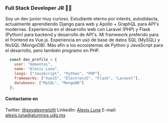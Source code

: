 ### Full Stack Developer JR 👨‍💻

Soy un dev junior muy curioso. Estudiante eterno por interés, autodidacta, actualmente aprendiendo Django para web y Apollo + GraphQL para API's modernas. Experiencia en el desarrollo web con Laravel (PHP) y Flask (Python) para backend y desarrollo de API's. Mi framework preferido para el frontend es Vue.js. Experiencia en uso de base de datos SQL (MySQL) y NoSQL (MongoDB). Más afín a los ecosistemas de Python y JavaScript para el desarrollo, pero también programo en PHP.

```javascript
  const dev_profile = {
    user: "momantai",
    name: "Alexis Luna",
    langs: ["JavaScript", "Python", "PHP"],
    frameworks: ["VueJS", "ElectronJS", "Flask", "Laravel"],
    databases: ["MySQL", "MongoDB"]
  };
```

#### Contactame en


  Twitter: <a href="https://twitter.com/soyalexmetztli">@soyalexmetztli</a>
  LinkedIn: <a href="https://www.linkedin.com/in/alexmomantai/">Alexis Luna</a>
  E-mail: <a href="mailto:alexis.luna@alumnos.udg.mx">alexis.luna@alumnos.udg.mx</a>
<!--
**momantai/momantai** is a ✨ _special_ ✨ repository because its `README.md` (this file) appears on your GitHub profile.

Here are some ideas to get you started:

- 🔭 I’m currently working on ...
- 🌱 I’m currently learning ...
- 👯 I’m looking to collaborate on ...
- 🤔 I’m looking for help with ...
- 💬 Ask me about ...
- 📫 How to reach me: ...
- 😄 Pronouns: ...
- ⚡ Fun fact: ...
-->
